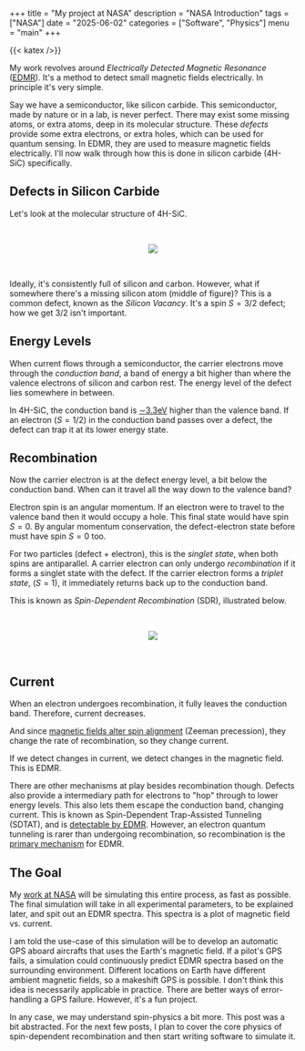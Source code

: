 +++ 
title = "My project at NASA" 
description = "NASA Introduction" 
tags = ["NASA"]
date = "2025-06-02" 
categories = ["Software", "Physics"] 
menu = "main"
+++

{{< katex />}}

My work revolves around *Electrically Detected Magnetic Resonance*
([EDMR](https://en.wikipedia.org/wiki/Electrically_detected_magnetic_resonance)). It's
a method to detect small magnetic fields electrically. In principle it's very
simple. 

Say we have a semiconductor, like silicon carbide. This semiconductor, made by
nature or in a lab, is never perfect. There may exist some missing atoms, or extra
atoms, deep in its molecular structure. These *defects* provide some extra
electrons, or extra holes, which can be used for quantum sensing. In EDMR, they
are used to measure magnetic fields electrically. I'll now walk through how this
is done in silicon carbide (4H-SiC) specifically.

## Defects in Silicon Carbide

Let's look at the molecular structure of 4H-SiC. 

<br>

<p align="center">
  <img src="/4h-sic.svg">
</p>


<br>

Ideally, it's consistently full of silicon and carbon. However, what if 
somewhere there's a missing silicon atom (middle of figure)? This is a common defect, known as the
*Silicon Vacancy*. It's a spin $S=3/2$ defect; how we get 3/2 isn't important.  

## Energy Levels

When current flows through a semiconductor, the carrier electrons move through the
*conduction band*, a band of energy a bit higher than where
the valence electrons of silicon and carbon rest. The energy level of the defect 
lies somewhere in between. 

In 4H-SiC, the conduction band is
[$\sim$3.3eV](https://arxiv.org/pdf/2410.06798) higher than the valence band.
If an electron ($S=1/2$) in the conduction band passes over a defect, the
defect can trap it at its lower energy state. 

## Recombination 
Now the carrier electron is at the defect energy level, a bit below the
conduction band. When can it travel all the way down to the valence band? 

Electron spin is an angular momentum. If an electron were to travel to the
valence band then it would occupy a hole. This final state would have spin $S=0$. 
By angular momentum conservation, the defect-electron state before must have spin
$S=0$ too. 

For two particles (defect + electron), this is the *singlet state*, when
both spins are antiparallel. A carrier electron can only undergo *recombination*
if it forms a singlet state with the defect. If the carrier electron forms a *triplet state*, 
($S = 1$), it immediately returns back up to the conduction band. 

This is known as *Spin-Dependent Recombination* (SDR), illustrated below. 


<br>

<p align="center">
  <img src="/sdr.svg">
</p>

<br>

## Current

When an electron undergoes recombination, it fully leaves the conduction
band. Therefore, current decreases.  

And since [magnetic fields alter spin
alignment](https://en.wikipedia.org/wiki/Zeeman_effect) (Zeeman precession), 
they change the rate of recombination, so they change current.


If we detect changes in current, we detect changes in the magnetic field. This is EDMR. 

There are other mechanisms at play besides recombination though. Defects also provide a
intermediary path for electrons to "hop" through to lower energy levels. This also lets
them escape the conduction band, changing current. 
This is known as Spin-Dependent Trap-Assisted Tunneling
(SDTAT), and is [detectable by
EDMR](https://doi.org/10.1063/1.5057354).
However, an electron quantum tunneling 
is rarer than undergoing recombination, so 
recombination is the [primary mechanism](https://www.nature.com/articles/s41598-024-64595-3) 
for EDMR. 

## The Goal 

My [work at NASA](/nasa_ppt.pdf) will be simulating this entire process, as fast as possible. 
The final simulation will take in all experimental parameters, to be explained later,
and spit out an EDMR spectra. This spectra is a plot of magnetic field vs.
current. 

I am told the use-case of this simulation will be to develop an automatic GPS aboard
aircrafts that uses the Earth's magnetic field. If a pilot's GPS fails, a
simulation could continuously predict EDMR spectra based on the surrounding 
environment. Different locations on Earth have different ambient magnetic
fields, so a makeshift GPS is possible. I don't think this idea is necessarily 
applicable in practice. There are better ways of error-handling a GPS failure. 
However, it's a fun project.

In any case, we may understand spin-physics a bit more. This post was
a bit abstracted. For the next few posts, I plan to cover the core physics
of spin-dependent recombination and then start writing software to simulate it.


